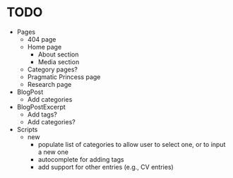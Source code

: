# TODO

- Pages
  - 404 page
  - Home page
    - About section
    - Media section
  - Category pages?
  - Pragmatic Princess page
  - Research page
- BlogPost
  - Add categories
- BlogPostExcerpt
  - Add tags?
  - Add categories?
- Scripts
  - new
    - populate list of categories to allow user to select one, or to input a new one
    - autocomplete for adding tags
    - add support for other entries (e.g., CV entries)
